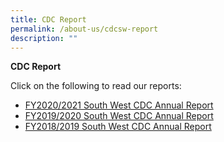 ```yaml
---
title: CDC Report
permalink: /about-us/cdcsw-report
description: ""
---
```

**CDC Report**

Click on the following to read our reports:

* [FY2020/2021 South West CDC Annual Report](https://go.gov.sg/20-21-swcdc-ar)
* [FY2019/2020 South West CDC Annual Report](https://go.gov.sg/fy1920-swcdc-ar)
* [FY2018/2019 South West CDC Annual Report](https://go.gov.sg/fy2018-2019-swcdc-ar)